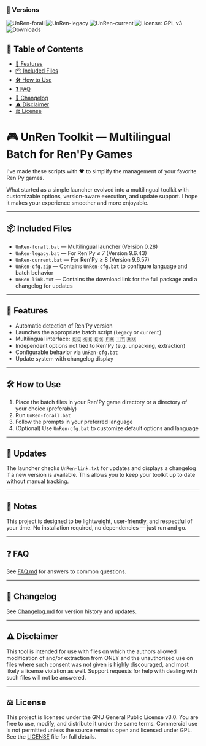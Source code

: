 ### 🔖 Versions

![UnRen-forall](https://img.shields.io/badge/UnRen--forall-0.28-blue)
![UnRen-legacy](https://img.shields.io/badge/UnRen--legacy-9.6.43-green)
![UnRen-current](https://img.shields.io/badge/UnRen--current-9.6.57-purple)
![License: GPL v3](https://img.shields.io/badge/License-GPLv3-blue.svg)
![Downloads](https://img.shields.io/github/downloads/Lurmel/UnRen-forall.bat/total)


## 📑 Table of Contents

- [🔧 Features](#-features)
- [📦 Included Files](#-included-files)
- [🛠️ How to Use](#how-to-use)
- [❓ FAQ](#-faq)
- [📜 Changelog](#-changelog)
- [⚠️ Disclaimer](#disclaimer)
- [⚖️ License](#license)

# 🎮 UnRen Toolkit — Multilingual Batch for Ren'Py Games

I've made these scripts with ❤️ to simplify the management of your favorite Ren'Py games.

What started as a simple launcher evolved into a multilingual toolkit with customizable options, version-aware execution, and update support. I hope it makes your experience smoother and more enjoyable.

---

## 📦 Included Files

- `UnRen-forall.bat` — Multilingual launcher (Version 0.28)
- `UnRen-legacy.bat` — For Ren'Py ≤ 7 (Version 9.6.43)
- `UnRen-current.bat` — For Ren'Py ≥ 8 (Version 9.6.57)
- `UnRen-cfg.zip` — Contains `UnRen-cfg.bat` to configure language and batch behavior
- `UnRen-link.txt` — Contains the download link for the full package and a changelog for updates

---

## 🚀 Features

- Automatic detection of Ren'Py version
- Launches the appropriate batch script (`legacy` or `current`)
- Multilingual interface: 🇩🇪 🇬🇧 🇪🇸 🇫🇷 🇮🇹 🇷🇺
- Independent options not tied to Ren'Py (e.g. unpacking, extraction)
- Configurable behavior via `UnRen-cfg.bat`
- Update system with changelog display

---

<a name="how-to-use"></a>
## 🛠️ How to Use

1. Place the batch files in your Ren'Py game directory or a directory of your choice (preferably)
2. Run `UnRen-forall.bat`
3. Follow the prompts in your preferred language
4. (Optional) Use `UnRen-cfg.bat` to customize default options and language

---

## 📡 Updates

The launcher checks `UnRen-link.txt` for updates and displays a changelog if a new version is available. This allows you to keep your toolkit up to date without manual tracking.

---

## 🧠 Notes

This project is designed to be lightweight, user-friendly, and respectful of your time. No installation required, no dependencies — just run and go.

---

## ❓ FAQ

See [FAQ.md](FAQ.md) for answers to common questions.

---

## 📜 Changelog

See [Changelog.md](Changelog.md) for version history and updates.

---

<a name="disclaimer"></a>
## ⚠️ Disclaimer

This tool is intended for use with files on which the authors allowed modification of and/or extraction from ONLY and the unauthorized use on files where such consent was not given is highly discouraged, and most likely a license violation as well. Support requests for help with dealing with such files will not be answered.

---

<a name="license"></a>
## ⚖️ License

This project is licensed under the GNU General Public License v3.0.
You are free to use, modify, and distribute it under the same terms.
Commercial use is not permitted unless the source remains open and licensed under GPL.
See the [LICENSE](LICENSE) file for full details.







